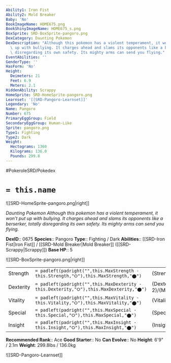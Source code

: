```yaml
---
Ability1: Iron Fist
Ability2: Mold Breaker
Baby: 'No'
BookImageName: HOME675.png
BookShinyImageName: HOME675_s.png
BoxSprite: SRD-BoxSprite-pangoro.png
DexCategory: Daunting Pokemon
DexDescription: "Although this pokemon has a violent temperament, it won\u2019t put\
  \ up with bullying. It charges ahead and slams its opponents like a berserker, totally\
  \ disregarding its own safety. Its mighty arms can send you flying."
EventAbilities: ''
GenderType: ''
HasForm: 'No'
Height:
  Deimeters: 21
  Feet: 6.9
  Meters: 2.1
HiddenAbility: Scrappy
HomeSprite: SRD-HomeSprite-pangoro.png
Learnset: '[[SRD-Pangoro-Learnset]]'
Legendary: 'No'
Name: Pangoro
Number: 675
PrimaryEggGroup: Field
SecondaryEggGroup: Human-Like
Sprite: pangoro.png
Type1: Fighting
Type2: Dark
Weight:
  Hectograms: 1360
  Kilograms: 136.0
  Pounds: 299.8
---
```


#PokeroleSRD/Pokedex

# `= this.name`

![[SRD-HomeSprite-pangoro.png|right]]

*Daunting Pokemon*
*Although this pokemon has a violent temperament, it won’t put up with bullying. It charges ahead and slams its opponents like a berserker, totally disregarding its own safety. Its mighty arms can send you flying.*

**DexID**:: 0675
**Species**:: Pangoro
**Type**:: Fighting / Dark
**Abilities**:: [[SRD-Iron Fist|Iron Fist]] / [[SRD-Mold Breaker|Mold Breaker]] ([[SRD-Scrappy|Scrappy]])
**Base HP**:: 5

![[SRD-BoxSprite-pangoro.png|right]]

|           |                                                                                        |                                          |
| --------- | -------------------------------------------------------------------------------------- | ---------------------------------------- |
| Strength  | `= padleft(padright("",this.MaxStrength - this.Strength,"⭘"),this.MaxStrength,"⬤")`    | (Strength::3)/(MaxStrength::7)   |
| Dexterity | `= padleft(padright("",this.MaxDexterity - this.Dexterity,"⭘"),this.MaxDexterity,"⬤")` | (Dexterity:: 2)/(MaxDexterity::4) |
| Vitality  | `= padleft(padright("",this.MaxVitality - this.Vitality,"⭘"),this.MaxVitality,"⬤")`    | (Vitality::2)/(MaxVitality::5)   |
| Special   | `= padleft(padright("",this.MaxSpecial - this.Special,"⭘"),this.MaxSpecial,"⬤")`       | (Special::2)/(MaxSpecial::4)     |
| Insight   | `= padleft(padright("",this.MaxInsight - this.Insight,"⭘"),this.MaxInsight,"⬤")`       | (Insight::2)/(MaxInsight::5)     |

**Recommended Rank**:: Ace
**Good Starter**:: No
**Can Evolve**:: No
**Height**: 6'9" / 2.1m
**Weight**: 299.8lbs / 136.0kg

![[SRD-Pangoro-Learnset]]
